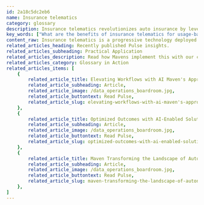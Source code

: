 ```yaml
---
id: 2a18c5dc2eb6
name: Insurance telematics
category: glossary
description: Insurance telematics revolutionizes auto insurance by leveraging vehicle GPS data to precisely tailor usage-based insurance programs, enabling accurate premium pricing and fostering a customer-centric approach through rewards for safe driving behaviors.
key_words: ["What are the benefits of insurance telematics for usage-based insurance programs", "How does insurance telematics technology affect auto insurance premiums", "What role does GPS-based device data play in insurance telematics", "How can telematics reduce risk exposure for insurance companies", "What are the advanced risk models enabled by insurance telematics data", "How does real-time data from insurance telematics transform decision-making", "What manual processes can insurance telematics automate for efficiency", "How does insurance telematics contribute to the development of new insurance products", "What is a Pay-As-You-Drive program and how is it related to insurance telematics", "How does insurance telematics foster a customer-centric approach in the insurance industry"]
content_raw: Insurance telematics is a progressive technology deployed widely to monitor driving behaviour. By tracking, measuring, and transmitting a spectrum of data points from a GPS-based device installed inside a vehicle, the technology analyses speed, distance, location, braking and cornering, and several other parameters. The ultimate aim is to underpin usage-based insurance (UBI) programs, thus bringing about a transformative change in the conventional auto insurance business model. The principal business advantage of insurance telematics lies in its capacity to allow insurance providers to price premiums and policies more accurately. Precise pricing, based on extensive data generated through telematics, ensures that insurance rates truly portray the risk linked to insuring customers. This guarantees stable business operations, eliminating significant rate fluctuations that can lead to loss of customers. Insurance telematics empowers insurance companies to amass substantial data, thus enabling the development of advanced risk models to reduce overall risk exposure. Indeed, if insurers choose to undertake higher risk, telematics-based data ensures that their premiums commensurate with their exposure. Through the integration of insurance telematics data into central systems—policy administration, actuarial and underwriting, billing and claims, as well as new policyholder portals that trigger actions—insurance providers can make robust, quick decisions, potentially in real time. Insurance telematics heightens efficiency by mechanising manual, time-consuming processes. Geo-spatial and vehicle data are used to automate these processes, resulting in streamlined workflow. Arguably, insurance telematics is instrumental in developing new products. The technology facilitates the creation of usage-based insurance programs that offer discounts to customers by rewarding them for sensible driving behaviour. Pay-as-you-drive (PAYD) programs, enabled by insurance telematics, are gaining popularity among customers. Thus, insurance telematics not only enhances productivity and reduces risk but also unlocks a new customer-centric approach to insurance services.
related_articles_heading: Recently published Pulse insights.
related_articles_subheading: Practical Application
related_articles_description: Read how Mavens implement this with our clients.
related_articles_category: Glossary in Action
related_articles_items: [
	{
		related_article_title: Elevating Workflows with AI Maven's Approach,
		related_article_subheading: Article,
		related_article_image: /data_operations_boardroom.jpg,
		related_article_buttontext: Read Pulse,
		related_article_slug: elevating-workflows-with-ai-maven's-approach
	},
	{
		related_article_title: Optimized Outcomes with AI-Enabled Solutions,
		related_article_subheading: Article,
		related_article_image: /data_operations_boardroom.jpg,
		related_article_buttontext: Read Pulse,
		related_article_slug: optimized-outcomes-with-ai-enabled-solutions
	},
	{
		related_article_title: Maven Transforming the Landscape of Autonomous Vehicles,
		related_article_subheading: Article,
		related_article_image: /data_operations_boardroom.jpg,
		related_article_buttontext: Read Pulse,
		related_article_slug: maven-transforming-the-landscape-of-autonomous-vehicles
	},
]
---
```

